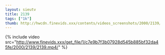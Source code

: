 ```yaml
--- 
layout: sieutv
title: 2139
tags: ["1k"]
thumb: http://hwcdn.finevids.xxx/contents/videos_screenshots/2000/2139/preview.mp4.jpg
---
```

{% include video src="http://www.finevids.xxx/get_file/1/c7e9b7f3b07928d545b885bf32da45fe/2000/2139/2139.mp4/" %} 
